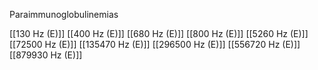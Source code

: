 Paraimmunoglobulinemias

[[130 Hz (E)]]
[[400 Hz (E)]]
[[680 Hz (E)]]
[[800 Hz (E)]]
[[5260 Hz (E)]]
[[72500 Hz (E)]]
[[135470 Hz (E)]]
[[296500 Hz (E)]]
[[556720 Hz (E)]]
[[879930 Hz (E)]]